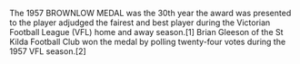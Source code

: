 The 1957 BROWNLOW MEDAL was the 30th year the award was presented to the player adjudged the fairest and best player during the Victorian Football League (VFL) home and away season.[1] Brian Gleeson of the St Kilda Football Club won the medal by polling twenty-four votes during the 1957 VFL season.[2]
